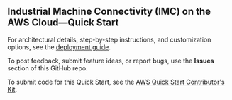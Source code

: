 ## Industrial Machine Connectivity (IMC) on the AWS Cloud—Quick Start

For architectural details, step-by-step instructions, and customization options, see the [deployment guide](https://fwd.aws/QPEw8).

To post feedback, submit feature ideas, or report bugs, use the **Issues** section of this GitHub repo. 

To submit code for this Quick Start, see the [AWS Quick Start Contributor's Kit](https://aws-quickstart.github.io/).
